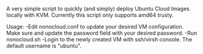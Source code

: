 A very simple script to quickly (and simply) deploy Ubuntu Cloud Images locally with KVM. Currently this script only supports amd64 trusty.

Usage:
  -Edit nonocloud.conf to update your desired VM configuration. Make sure and update the password field with your       desired password. 
  -Run nonocloud.sh
  -Login to the newly created VM with ssh/virsh console. The default username is "ubuntu".
